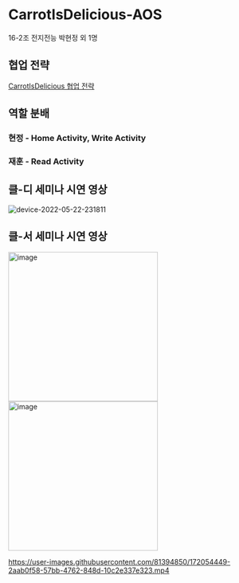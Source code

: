 # CarrotIsDelicious-AOS
16-2조 전지전능 박현정 외 1명

## 협업 전략
[CarrotIsDelicious 협업 전략](https://www.notion.so/Git-Coding-Convention-5d63ee67898c4bc3b6aba4bd25eb7e93)

## 역할 분배
### 현정 - Home Activity, Write Activity
### 재훈 - Read Activity

## 클-디 세미나 시연 영상
![device-2022-05-22-231811](https://user-images.githubusercontent.com/81394850/169700110-db8ec7cb-e8cc-4a9f-8950-51bf4e6f6137.gif)


## 클-서 세미나 시연 영상
<img width="300" alt="image" src="https://user-images.githubusercontent.com/81394850/172053942-37d68c62-346e-468e-a732-e2034d3b8257.png">
<img width="300" alt="image" src="https://user-images.githubusercontent.com/81394850/172053918-340fc8c2-0cf0-4e14-8d00-904d9bd92445.png">


https://user-images.githubusercontent.com/81394850/172054449-2aab0f58-57bb-4762-848d-10c2e337e323.mp4

